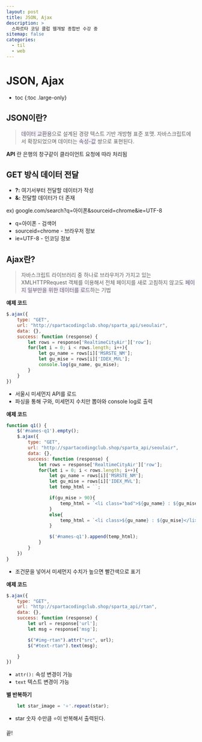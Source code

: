 ```yaml
---
layout: post
title: JSON, Ajax
description: >
  스파르타 코딩 클럽 웹개발 종합반 수강 중
sitemap: false
categories:
  - til
  - web
---
```


# JSON, Ajax

* toc
{:toc .large-only}

## JSON이란?

> <span style='background-color: #f5f0ff'>데이터 교환용</span>으로 설계된 경량 텍스트 기반 개방형 표준 포맷. 자바스크립트에서 확장되었으며 데이터는 <span style='background-color: #f5f0ff'>속성-값</span> 쌍으로 표현된다.

__API__ 란 은행의 창구같이 클라이언트 요청에 따라 처리됨 

## GET 방식 데이터 전달

- __?:__ 여기서부터 전달할 데이터가 작성
- __&:__ 전달할 데이터가 더 존재  

ex) google.com/search?q=아이폰&sourceid=chrome&ie=UTF-8  

- q=아이폰 - 검색어
- sourceid=chrome - 브라우저 정보
- ie=UTF-8 - 인코딩 정보

## Ajax란?

> 자바스크립트 라이브러리 중 하나로 브라우저가 가지고 있는 XMLHTTPRequest 객체를 이용해서 전체 페이지를 새로 고침하지 않고도 <span style='background-color: #f5f0ff'>페이지 일부만을 위한 데이터를 로드</span>하는 기법

__예제 코드__

```js
$.ajax({
    type: "GET",
    url: "http://spartacodingclub.shop/sparta_api/seoulair",
    data: {},
    success: function (response) {
        let rows = response['RealtimeCityAir']['row'];
        for(let i = 0; i < rows.length; i++){
            let gu_name = rows[i]['MSRSTE_NM'];
            let gu_mise = rows[i]['IDEX_MVL'];
            console.log(gu_name, gu_mise);
        }
    }
})
```
- 서울시 미세먼지 API를 로드
- 파싱을 통해 구와, 미세먼지 수치만 뽑아와 console log로 출력

__예제 코드__

```js
function q1() {
    $('#names-q1').empty();
    $.ajax({
        type: "GET",
        url: "http://spartacodingclub.shop/sparta_api/seoulair",
        data: {},
        success: function (response) {
            let rows = response['RealtimeCityAir']['row'];
            for(let i = 0; i < rows.length; i++){
                let gu_name = rows[i]['MSRSTE_NM'];
                let gu_mise = rows[i]['IDEX_MVL'];
                let temp_html = ``;

                if(gu_mise > 90){
                    temp_html = `<li class="bad">${gu_name} : ${gu_mise}</li>`
                }
                else{
                    temp_html = `<li class>${gu_name} : ${gu_mise}</li>`
                }

                $('#names-q1').append(temp_html);
            }
        }
    })
}
```

- 조건문을 넣어서 미세먼지 수치가 높으면 빨간색으로 표기

__예제 코드__

```js
$.ajax({
    type: "GET",
    url: "http://spartacodingclub.shop/sparta_api/rtan",
    data: {},
    success: function (response) {
        let url = response['url'];
        let msg = response['msg'];

        $("#img-rtan").attr("src", url);
        $("#text-rtan").text(msg);

    }
})
```

- `attr():` 속성 변경이 가능
- `text` 텍스트 변경이 가능

__별 반복하기__

```js
    let star_image = '⭐'.repeat(star);
```
- star 숫자 수만큼 ⭐이 반복해서 출력된다.

끝!